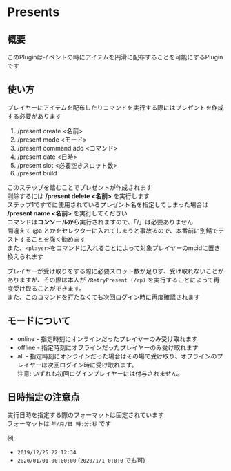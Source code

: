 # Presents
## 概要
このPluginはイベントの時にアイテムを円滑に配布することを可能にするPluginです

## 使い方
プレイヤーにアイテムを配布したりコマンドを実行する際にはプレゼントを作成する必要があります
1. /present create <名前>
1. /present mode <モード>
1. /present command add <コマンド>
1. /present date <日時>
1. /present slot <必要空きスロット数>
1. /present build

このステップを踏むことでプレゼントが作成されます  
削除するには **/present delete <名前>** を実行します  
ステップ1ですでに使用されているプレゼント名を指定してしまった場合は **/present name <名前>** を実行してください  
コマンドは**コンソールから**実行されますので、「/」は必要ありません  
間違えて @a とかをセレクターに入れてしまうと事故るので、本番前に別鯖でテストすることを強く勧めます  
また、``<player>``をコマンドに入れることによって対象プレイヤーのmcidに置き換えられます
  
プレイヤーが受け取りをする際に必要スロット数が足りず、受け取れないことがありますが、その際は本人が ``/RetryPresent (/rp)`` を実行することによって再度受け取ることができます。  
また、このコマンドを打たなくても次回ログイン時に再度確認されます

## モードについて
* online - 指定時刻にオンラインだったプレイヤーのみ受け取れます
* offline - 指定時刻にオフラインだったプレイヤーのみ受け取れます
* all - 指定時刻にオンラインだった場合はその場で受け取り、オフラインのプレイヤーは次回ログイン時に受け取れます。  
注意: いずれも初回ログインプレイヤーには付与されません。

## 日時指定の注意点
実行日時を指定する際のフォーマットは固定されています  
フォーマットは ``年/月/日 時:分:秒`` です
  
例:
* ``2019/12/25 22:12:34``
* ``2020/01/01 00:00:00`` (``2020/1/1 0:0:0`` でも可)